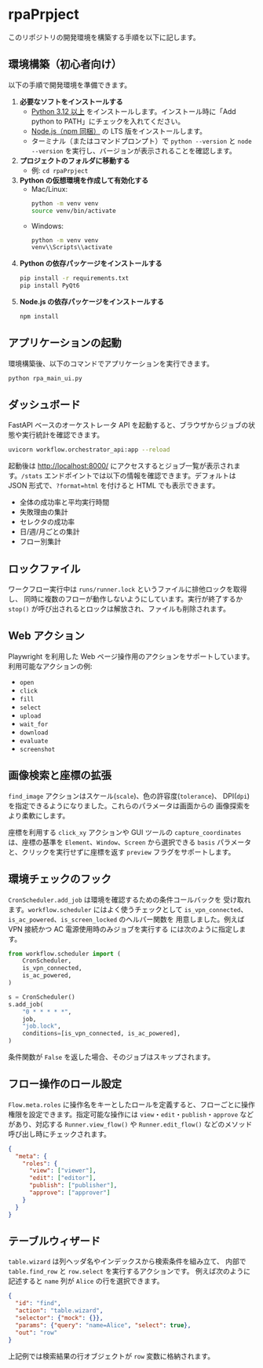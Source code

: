 # rpaPrpject

このリポジトリの開発環境を構築する手順を以下に記します。

## 環境構築（初心者向け）

以下の手順で開発環境を準備できます。

1. **必要なソフトをインストールする**
   - [Python 3.12 以上](https://www.python.org/downloads/) をインストールします。インストール時に「Add python to PATH」にチェックを入れてください。
   - [Node.js（npm 同梱）](https://nodejs.org/ja) の LTS 版をインストールします。
   - ターミナル（またはコマンドプロンプト）で `python --version` と `node --version` を実行し、バージョンが表示されることを確認します。
2. **プロジェクトのフォルダに移動する**
   - 例: `cd rpaPrpject`
3. **Python の仮想環境を作成して有効化する**
   - Mac/Linux:
     ```bash
     python -m venv venv
     source venv/bin/activate
     ```
   - Windows:
     ```cmd
     python -m venv venv
     venv\\Scripts\\activate
     ```
4. **Python の依存パッケージをインストールする**
   ```bash
   pip install -r requirements.txt
   pip install PyQt6
   ```
5. **Node.js の依存パッケージをインストールする**
   ```bash
   npm install
   ```

## アプリケーションの起動

環境構築後、以下のコマンドでアプリケーションを実行できます。

```bash
python rpa_main_ui.py
```

## ダッシュボード

FastAPI ベースのオーケストレータ API を起動すると、ブラウザからジョブの状態や実行統計を確認できます。

```bash
uvicorn workflow.orchestrator_api:app --reload
```

起動後は [http://localhost:8000/](http://localhost:8000/) にアクセスするとジョブ一覧が表示されます。`/stats` エンドポイントでは以下の情報を確認できます。デフォルトは JSON 形式で、`?format=html` を付けると HTML でも表示できます。

- 全体の成功率と平均実行時間
- 失敗理由の集計
- セレクタの成功率
- 日/週/月ごとの集計
- フロー別集計

## ロックファイル

ワークフロー実行中は `runs/runner.lock` というファイルに排他ロックを取得し、
同時に複数のフローが動作しないようにしています。実行が終了するか `stop()`
が呼び出されるとロックは解放され、ファイルも削除されます。

## Web アクション

Playwright を利用した Web ページ操作用のアクションをサポートしています。  
利用可能なアクションの例:

- `open`
- `click`
- `fill`
- `select`
- `upload`
- `wait_for`
- `download`
- `evaluate`
- `screenshot`

## 画像検索と座標の拡張

`find_image` アクションはスケール(`scale`)、色の許容度(`tolerance`)、
DPI(`dpi`)を指定できるようになりました。これらのパラメータは画面からの
画像探索をより柔軟にします。

座標を利用する `click_xy` アクションや GUI ツールの
`capture_coordinates` は、座標の基準を `Element`、`Window`、`Screen`
から選択できる `basis` パラメータと、クリックを実行せずに座標を返す
`preview` フラグをサポートします。

## 環境チェックのフック

`CronScheduler.add_job` は環境を確認するための条件コールバックを
受け取れます。`workflow.scheduler` にはよく使うチェックとして
`is_vpn_connected`、`is_ac_powered`、`is_screen_locked` のヘルパー関数を
用意しました。例えば VPN 接続かつ AC 電源使用時のみジョブを実行する
には次のように指定します。

```python
from workflow.scheduler import (
    CronScheduler,
    is_vpn_connected,
    is_ac_powered,
)

s = CronScheduler()
s.add_job(
    "0 * * * * *",
    job,
    "job.lock",
    conditions=[is_vpn_connected, is_ac_powered],
)
```

条件関数が `False` を返した場合、そのジョブはスキップされます。

## フロー操作のロール設定

`Flow.meta.roles` に操作名をキーとしたロールを定義すると、フローごとに操作権限を設定できます。指定可能な操作には `view`・`edit`・`publish`・`approve` などがあり、対応する `Runner.view_flow()` や `Runner.edit_flow()` などのメソッド呼び出し時にチェックされます。

```json
{
  "meta": {
    "roles": {
      "view": ["viewer"],
      "edit": ["editor"],
      "publish": ["publisher"],
      "approve": ["approver"]
    }
  }
}
```

## テーブルウィザード

`table.wizard` は列ヘッダ名やインデックスから検索条件を組み立て、
内部で `table.find_row` と `row.select` を実行するアクションです。
例えば次のように記述すると `name` 列が `Alice` の行を選択できます。

```json
{
  "id": "find",
  "action": "table.wizard",
  "selector": {"mock": {}},
  "params": {"query": "name=Alice", "select": true},
  "out": "row"
}
```

上記例では検索結果の行オブジェクトが `row` 変数に格納されます。

